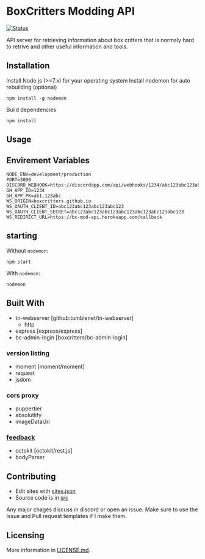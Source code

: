 # BoxCritters Modding API
[![Status](https://github.com/boxcrittersmods/bc-mod-api/actions/workflows/main.yml/badge.svg)](#)

API server for retrieving information about box critters that is normaly hard to retrive and other useful information and tools.
## Installation
Install Node js (>=7.x) for your operating system
Install nodemon for auto rebuilding (optional)
```
npm install -g nodemon
```
Build dependencies
```
npm install
```

## Usage
## Envirement Variables
```
NODE_ENV=development/production
PORT=3000
DISCORD_WEBHOOK=https://discordapp.com/api/webhooks/1234/abc123abc123abc123abc123
GH_APP_ID=1234
GH_APP_PK=ab1.123abc
WS_ORIGIN=boxcritters.github.io
WS_OAUTH_CLIENT_ID=abc123abc123abc123abc123
WS_OAUTH_CLIENT_SECRET=abc123abc123abc123abc123abc123abc123abc123
WS_REDIRECT_URL=https://bc-mod-api.herokuapp.com/callback
```
## starting
Without `nodemon`:
```
npm start
```
With `nodemon`:
```
nodemon
```
## Built With
* tn-webserver [github:tumblenet/tn-webserver]
    * http
* express [express/express]
* bc-admin-login [boxcritters/bc-admin-login]
### version listing
* moment [moment/moment]
* request
* jsdom

### cors proxy
* puppertier
* absolutlify
* imageDataUri
### [feedback](http;//boxcritters.github.io/feedback)
* octokit [octokit/rest.js]
* bodyParser
## Contributing
* Edit sites with [sites.json](data/sites.json)
* Source code is in [src](src/)

Any major chages discuss in discord or open an issue.
Make sure to use the Issue and Pull request templates if I make them.
## Licensing
More information in [LICENSE.md](LICENSE).
